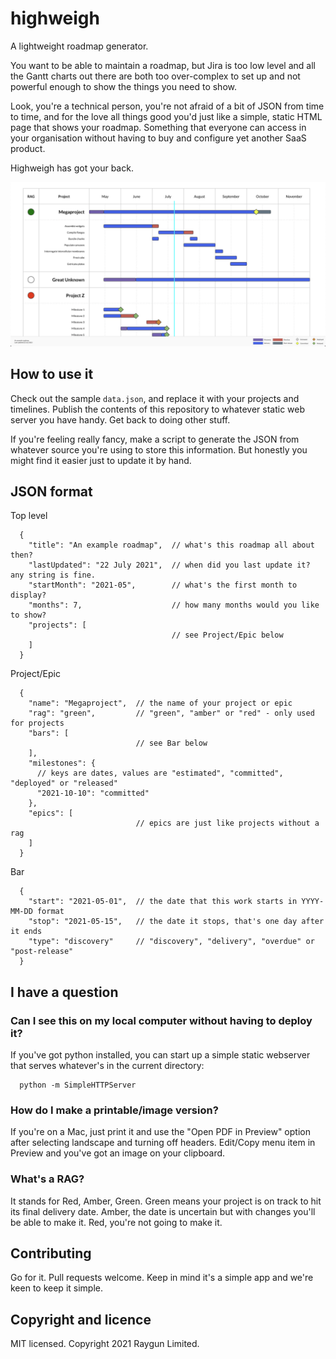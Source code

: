 # highweigh

A lightweight roadmap generator.

You want to be able to maintain a roadmap, but Jira is too low level and all the Gantt charts out there are both
too over-complex to set up and not powerful enough to show the things you need to show.

Look, you're a technical person, you're not afraid of a bit of JSON from time to time, and for the love all things
good you'd just like a simple, static HTML page that shows your roadmap. Something that everyone can access in your
organisation without having to buy and configure yet another SaaS product.

Highweigh has got your back.

![A sample image of what highweigh looks like](.images/example-screenshot.png)

## How to use it

Check out the sample `data.json`, and replace it with your projects and timelines.  Publish the contents of this
repository to whatever static web server you have handy.  Get back to doing other stuff.

If you're feeling really fancy, make a script to generate the JSON from whatever source you're using to store this
information. But honestly you might find it easier just to update it by hand.

## JSON format

Top level
```
  {
    "title": "An example roadmap",  // what's this roadmap all about then?
    "lastUpdated": "22 July 2021",  // when did you last update it? any string is fine.
    "startMonth": "2021-05",        // what's the first month to display?
    "months": 7,                    // how many months would you like to show?
    "projects": [
                                    // see Project/Epic below
    ]
  }
```

Project/Epic
```
  {
    "name": "Megaproject",  // the name of your project or epic
    "rag": "green",         // "green", "amber" or "red" - only used for projects
    "bars": [
                            // see Bar below
    ],
    "milestones": {
      // keys are dates, values are "estimated", "committed", "deployed" or "released"
      "2021-10-10": "committed"
    },
    "epics": [
                            // epics are just like projects without a rag
    ]
  }
```

Bar
```
  {
    "start": "2021-05-01",  // the date that this work starts in YYYY-MM-DD format
    "stop": "2021-05-15",   // the date it stops, that's one day after it ends
    "type": "discovery"     // "discovery", "delivery", "overdue" or "post-release"
  }
```

## I have a question

### Can I see this on my local computer without having to deploy it?

If you've got python installed, you can start up a simple static webserver that serves whatever's in the current
directory:

```
  python -m SimpleHTTPServer
```

### How do I make a printable/image version?

If you're on a Mac, just print it and use the "Open PDF in Preview" option after selecting landscape and turning
off headers.  Edit/Copy menu item in Preview and you've got an image on your clipboard.

### What's a RAG?

It stands for Red, Amber, Green.  Green means your project is on track to hit its final
delivery date.  Amber, the date is uncertain but with changes you'll be able to make it.  Red, you're not going to
make it.

## Contributing

Go for it.  Pull requests welcome.  Keep in mind it's a simple app and we're keen to keep it simple.

## Copyright and licence

MIT licensed.  Copyright 2021 Raygun Limited.
